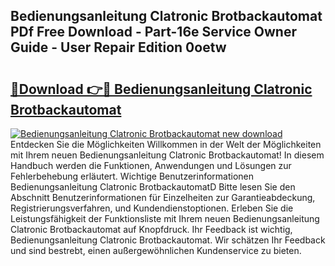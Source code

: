 ## Bedienungsanleitung Clatronic Brotbackautomat PDf Free Download - Part-16e Service Owner Guide - User Repair Edition 0oetw

# <h2><a href="http://df4jg9.blite.top/?on=Bedienungsanleitung+Clatronic+Brotbackautomat">🔗Download 👉🔴 Bedienungsanleitung Clatronic Brotbackautomat</a></h2>

[![Bedienungsanleitung Clatronic Brotbackautomat new download](https://i.imgur.com/lujVjoI.png)](http://df4jg9.blite.top/?on=Bedienungsanleitung+Clatronic+Brotbackautomat)
Entdecken Sie die Möglichkeiten Willkommen in der Welt der Möglichkeiten mit Ihrem neuen Bedienungsanleitung Clatronic Brotbackautomat! In diesem Handbuch werden die Funktionen, Anwendungen und Lösungen zur Fehlerbehebung erläutert. Wichtige Benutzerinformationen Bedienungsanleitung Clatronic BrotbackautomatD Bitte lesen Sie den Abschnitt Benutzerinformationen für Einzelheiten zur Garantieabdeckung, Registrierungsverfahren, und Kundendienstoptionen. Erleben Sie die Leistungsfähigkeit der Funktionsliste mit Ihrem neuen Bedienungsanleitung Clatronic Brotbackautomat auf Knopfdruck. Ihr Feedback ist wichtig, Bedienungsanleitung Clatronic Brotbackautomat. Wir schätzen Ihr Feedback und sind bestrebt, einen außergewöhnlichen Kundenservice zu bieten.
